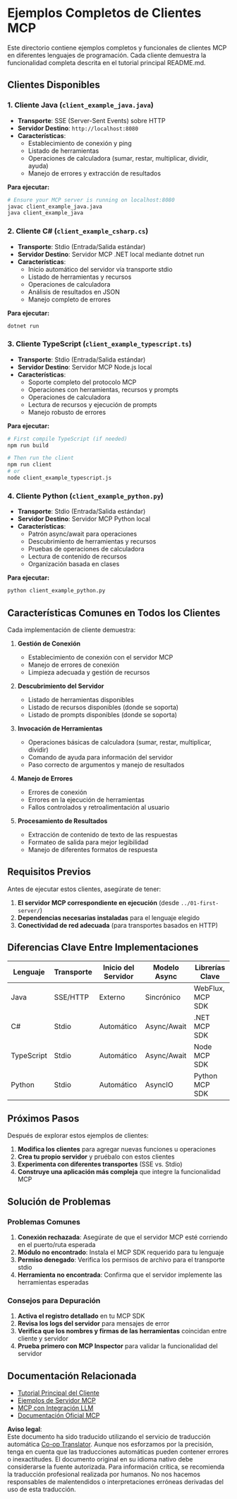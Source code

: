 <!--
CO_OP_TRANSLATOR_METADATA:
{
  "original_hash": "affcf199a44f60283a289dcb69dc144e",
  "translation_date": "2025-07-17T13:29:19+00:00",
  "source_file": "03-GettingStarted/02-client/complete_examples.md",
  "language_code": "es"
}
-->
# Ejemplos Completos de Clientes MCP

Este directorio contiene ejemplos completos y funcionales de clientes MCP en diferentes lenguajes de programación. Cada cliente demuestra la funcionalidad completa descrita en el tutorial principal README.md.

## Clientes Disponibles

### 1. Cliente Java (`client_example_java.java`)
- **Transporte**: SSE (Server-Sent Events) sobre HTTP
- **Servidor Destino**: `http://localhost:8080`
- **Características**: 
  - Establecimiento de conexión y ping
  - Listado de herramientas
  - Operaciones de calculadora (sumar, restar, multiplicar, dividir, ayuda)
  - Manejo de errores y extracción de resultados

**Para ejecutar:**
```bash
# Ensure your MCP server is running on localhost:8080
javac client_example_java.java
java client_example_java
```

### 2. Cliente C# (`client_example_csharp.cs`)
- **Transporte**: Stdio (Entrada/Salida estándar)
- **Servidor Destino**: Servidor MCP .NET local mediante dotnet run
- **Características**:
  - Inicio automático del servidor vía transporte stdio
  - Listado de herramientas y recursos
  - Operaciones de calculadora
  - Análisis de resultados en JSON
  - Manejo completo de errores

**Para ejecutar:**
```bash
dotnet run
```

### 3. Cliente TypeScript (`client_example_typescript.ts`)
- **Transporte**: Stdio (Entrada/Salida estándar)
- **Servidor Destino**: Servidor MCP Node.js local
- **Características**:
  - Soporte completo del protocolo MCP
  - Operaciones con herramientas, recursos y prompts
  - Operaciones de calculadora
  - Lectura de recursos y ejecución de prompts
  - Manejo robusto de errores

**Para ejecutar:**
```bash
# First compile TypeScript (if needed)
npm run build

# Then run the client
npm run client
# or
node client_example_typescript.js
```

### 4. Cliente Python (`client_example_python.py`)
- **Transporte**: Stdio (Entrada/Salida estándar)  
- **Servidor Destino**: Servidor MCP Python local
- **Características**:
  - Patrón async/await para operaciones
  - Descubrimiento de herramientas y recursos
  - Pruebas de operaciones de calculadora
  - Lectura de contenido de recursos
  - Organización basada en clases

**Para ejecutar:**
```bash
python client_example_python.py
```

## Características Comunes en Todos los Clientes

Cada implementación de cliente demuestra:

1. **Gestión de Conexión**
   - Establecimiento de conexión con el servidor MCP
   - Manejo de errores de conexión
   - Limpieza adecuada y gestión de recursos

2. **Descubrimiento del Servidor**
   - Listado de herramientas disponibles
   - Listado de recursos disponibles (donde se soporta)
   - Listado de prompts disponibles (donde se soporta)

3. **Invocación de Herramientas**
   - Operaciones básicas de calculadora (sumar, restar, multiplicar, dividir)
   - Comando de ayuda para información del servidor
   - Paso correcto de argumentos y manejo de resultados

4. **Manejo de Errores**
   - Errores de conexión
   - Errores en la ejecución de herramientas
   - Fallos controlados y retroalimentación al usuario

5. **Procesamiento de Resultados**
   - Extracción de contenido de texto de las respuestas
   - Formateo de salida para mejor legibilidad
   - Manejo de diferentes formatos de respuesta

## Requisitos Previos

Antes de ejecutar estos clientes, asegúrate de tener:

1. **El servidor MCP correspondiente en ejecución** (desde `../01-first-server/`)
2. **Dependencias necesarias instaladas** para el lenguaje elegido
3. **Conectividad de red adecuada** (para transportes basados en HTTP)

## Diferencias Clave Entre Implementaciones

| Lenguaje   | Transporte | Inicio del Servidor | Modelo Async | Librerías Clave |
|------------|------------|---------------------|--------------|-----------------|
| Java       | SSE/HTTP   | Externo             | Sincrónico   | WebFlux, MCP SDK |
| C#         | Stdio      | Automático          | Async/Await  | .NET MCP SDK    |
| TypeScript | Stdio      | Automático          | Async/Await  | Node MCP SDK    |
| Python     | Stdio      | Automático          | AsyncIO      | Python MCP SDK  |

## Próximos Pasos

Después de explorar estos ejemplos de clientes:

1. **Modifica los clientes** para agregar nuevas funciones u operaciones
2. **Crea tu propio servidor** y pruébalo con estos clientes
3. **Experimenta con diferentes transportes** (SSE vs. Stdio)
4. **Construye una aplicación más compleja** que integre la funcionalidad MCP

## Solución de Problemas

### Problemas Comunes

1. **Conexión rechazada**: Asegúrate de que el servidor MCP esté corriendo en el puerto/ruta esperada
2. **Módulo no encontrado**: Instala el MCP SDK requerido para tu lenguaje
3. **Permiso denegado**: Verifica los permisos de archivo para el transporte stdio
4. **Herramienta no encontrada**: Confirma que el servidor implemente las herramientas esperadas

### Consejos para Depuración

1. **Activa el registro detallado** en tu MCP SDK
2. **Revisa los logs del servidor** para mensajes de error
3. **Verifica que los nombres y firmas de las herramientas** coincidan entre cliente y servidor
4. **Prueba primero con MCP Inspector** para validar la funcionalidad del servidor

## Documentación Relacionada

- [Tutorial Principal del Cliente](./README.md)
- [Ejemplos de Servidor MCP](../../../../03-GettingStarted/01-first-server)
- [MCP con Integración LLM](../../../../03-GettingStarted/03-llm-client)
- [Documentación Oficial MCP](https://modelcontextprotocol.io/)

**Aviso legal**:  
Este documento ha sido traducido utilizando el servicio de traducción automática [Co-op Translator](https://github.com/Azure/co-op-translator). Aunque nos esforzamos por la precisión, tenga en cuenta que las traducciones automáticas pueden contener errores o inexactitudes. El documento original en su idioma nativo debe considerarse la fuente autorizada. Para información crítica, se recomienda la traducción profesional realizada por humanos. No nos hacemos responsables de malentendidos o interpretaciones erróneas derivadas del uso de esta traducción.
